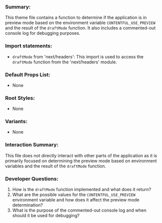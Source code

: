 ### Summary:
This theme file contains a function to determine if the application is in preview mode based on the environment variable `CONTENTFUL_USE_PREVIEW` and the result of the `draftMode` function. It also includes a commented-out console log for debugging purposes.

### Import statements:
- `draftMode` from 'next/headers': This import is used to access the `draftMode` function from the 'next/headers' module.

### Default Props List:
- None

### Root Styles:
- None

### Variants:
- None

### Interaction Summary:
This file does not directly interact with other parts of the application as it is primarily focused on determining the preview mode based on environment variables and the result of the `draftMode` function.

### Developer Questions:
1. How is the `draftMode` function implemented and what does it return?
2. What are the possible values for the `CONTENTFUL_USE_PREVIEW` environment variable and how does it affect the preview mode determination?
3. What is the purpose of the commented-out console log and when should it be used for debugging?